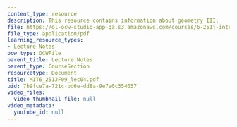 ```yaml
---
content_type: resource
description: This resource contains information about geometry III.
file: https://ol-ocw-studio-app-qa.s3.amazonaws.com/courses/6-251j-introduction-to-mathematical-programming-fall-2009/7b9fce7a721cbd6edd8a9e7e0c354057_MIT6_251JF09_lec04.pdf
file_type: application/pdf
learning_resource_types:
- Lecture Notes
ocw_type: OCWFile
parent_title: Lecture Notes
parent_type: CourseSection
resourcetype: Document
title: MIT6_251JF09_lec04.pdf
uid: 7b9fce7a-721c-bd6e-dd8a-9e7e0c354057
video_files:
  video_thumbnail_file: null
video_metadata:
  youtube_id: null
---
```

